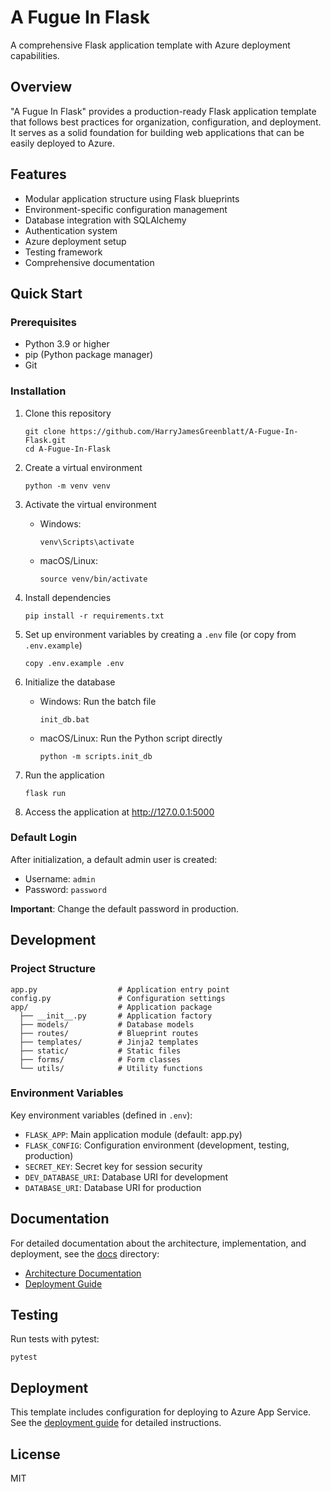 # A Fugue In Flask

A comprehensive Flask application template with Azure deployment capabilities.

## Overview

"A Fugue In Flask" provides a production-ready Flask application template that follows best practices for organization, configuration, and deployment. It serves as a solid foundation for building web applications that can be easily deployed to Azure.

## Features

- Modular application structure using Flask blueprints
- Environment-specific configuration management
- Database integration with SQLAlchemy
- Authentication system
- Azure deployment setup
- Testing framework
- Comprehensive documentation

## Quick Start

### Prerequisites

- Python 3.9 or higher
- pip (Python package manager)
- Git

### Installation

1. Clone this repository
   ```
   git clone https://github.com/HarryJamesGreenblatt/A-Fugue-In-Flask.git
   cd A-Fugue-In-Flask
   ```

2. Create a virtual environment
   ```
   python -m venv venv
   ```

3. Activate the virtual environment
   - Windows: 
     ```
     venv\Scripts\activate
     ```
   - macOS/Linux: 
     ```
     source venv/bin/activate
     ```

4. Install dependencies
   ```
   pip install -r requirements.txt
   ```

5. Set up environment variables by creating a `.env` file (or copy from `.env.example`)
   ```
   copy .env.example .env
   ```

6. Initialize the database
   - Windows: Run the batch file
     ```
     init_db.bat
     ```
   - macOS/Linux: Run the Python script directly
     ```
     python -m scripts.init_db
     ```

7. Run the application
   ```
   flask run
   ```

8. Access the application at http://127.0.0.1:5000

### Default Login

After initialization, a default admin user is created:
- Username: `admin`
- Password: `password`

**Important**: Change the default password in production.

## Development

### Project Structure

```
app.py                  # Application entry point
config.py               # Configuration settings
app/                    # Application package
  ├── __init__.py       # Application factory
  ├── models/           # Database models
  ├── routes/           # Blueprint routes
  ├── templates/        # Jinja2 templates
  ├── static/           # Static files
  ├── forms/            # Form classes
  └── utils/            # Utility functions
```

### Environment Variables

Key environment variables (defined in `.env`):
- `FLASK_APP`: Main application module (default: app.py)
- `FLASK_CONFIG`: Configuration environment (development, testing, production)
- `SECRET_KEY`: Secret key for session security
- `DEV_DATABASE_URI`: Database URI for development
- `DATABASE_URI`: Database URI for production

## Documentation

For detailed documentation about the architecture, implementation, and deployment, see the [docs](./docs) directory:

- [Architecture Documentation](./docs/architecture.md)
- [Deployment Guide](./docs/deployment.md)

## Testing

Run tests with pytest:

```
pytest
```

## Deployment

This template includes configuration for deploying to Azure App Service. See the [deployment guide](./docs/deployment.md) for detailed instructions.

## License

MIT